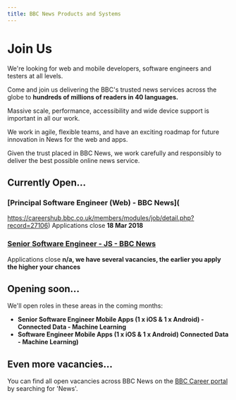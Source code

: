 ```yaml
---
title: BBC News Products and Systems
---
```

# Join Us

We're looking for web and mobile developers, software engineers and testers at all levels. 

Come and join us delivering the BBC's trusted news services across the globe to **hundreds of millions of readers in 40 languages.**

Massive scale, performance, accessibility and wide device support is important in all our work.

We work in agile, flexible teams, and have an exciting roadmap for future innovation in News for the web and apps.
 
Given the trust placed in BBC News, we work carefully and responsibly to deliver the best possible online news service.

## Currently Open...

### [Principal Software Engineer (Web) - BBC News](
https://careershub.bbc.co.uk/members/modules/job/detail.php?record=27106)
Applications close **18 Mar 2018**

### [Senior Software Engineer - JS - BBC News](https://careershub.bbc.co.uk/members/modules/job/detail.php?record=26930)
Applications close **n/a, we have several vacancies, the earlier you apply the higher your chances**

## Opening soon...
We'll open roles in these areas in the coming months:

* **Senior Software Engineer Mobile Apps (1 x iOS & 1 x Android) - Connected Data - Machine Learning**
* **Software Engineer Mobile Apps (1 x iOS & 1 x Android) Connected Data - Machine Learning)**

## Even more vacancies...
You can find all open vacancies across BBC News on the [BBC Career portal](http://careerssearch.bbc.co.uk/jobs/search) by searching for 'News'.
